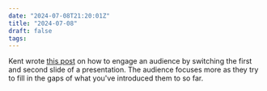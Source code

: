 ```yaml
---
date: "2024-07-08T21:20:01Z"
title: "2024-07-08"
draft: false
tags:
---
```


Kent wrote [this post](https://tidyfirst.substack.com/p/start-presentations-on-the-second) on how to engage an audience by switching the first and second slide of a presentation.
The audience focuses more as they try to fill in the gaps of what you've introduced them to so far.
